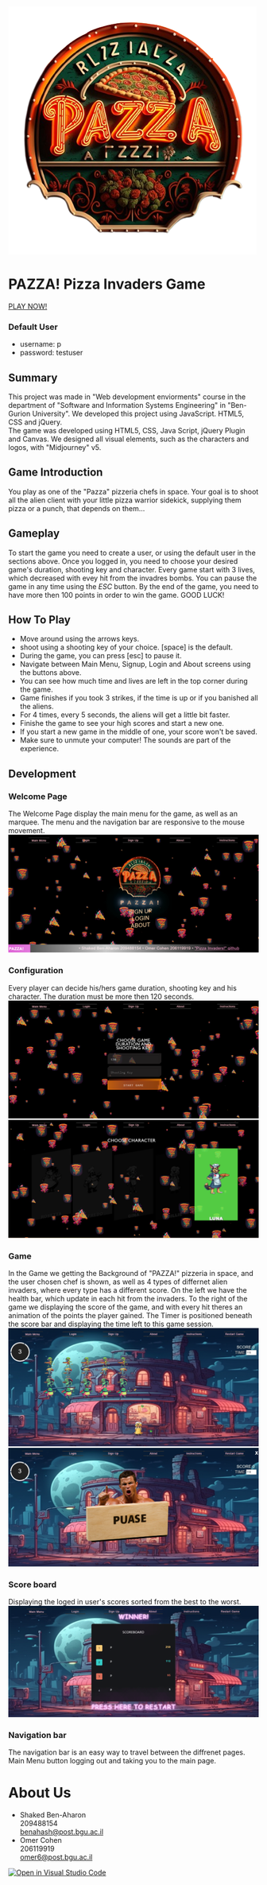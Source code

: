 ![logo](https://github.com/Web-Development-Environments-2023/assignment2-209488154_206119919/blob/main/images/logo.png?raw=true) 
# PAZZA! Pizza Invaders Game
[PLAY NOW!](https://web-development-environments-2023.github.io/assignment2-209488154_206119919/)
### Default User
* username: p
* password: testuser
## Summary
This project was made in "Web development enviorments" course in the department of "Software and Information Systems Engineering" in "Ben-Gurion University".
We developed this project using JavaScript. HTML5, CSS and jQuery. <br />
The game was developed using HTML5, CSS, Java Script, jQuery Plugin and Canvas. We designed all visual elements, such as the characters and logos, with "Midjourney" v5.
## Game Introduction
You play as one of the "Pazza" pizzeria chefs in space.
Your goal is to shoot all the alien client with your little pizza warrior sidekick, supplying them pizza or a punch, that depends on them...
## Gameplay
To start the game you need to create a user, or using the default user in the sections above.
Once you logged in, you need to choose your desired game's duration, shooting key and character.
Every game start with 3 lives, which decreased with evey hit from the invadres bombs.
You can pause the game in any time using the *ESC* button.
By the end of the game, you need to have more then 100 points in order to win the game. GOOD LUCK!
## How To Play
* Move around using the arrows keys.
* shoot using a shooting key of your choice. [space] is the default.
* During the game, you can press [esc] to pause it.
* Navigate between Main Menu, Signup, Login and About screens using the buttons above.
* You can see how much time and lives are left in the top corner during the game.
* Game finishes if you took 3 strikes, if the time is up or if you banished all the aliens.
* For 4 times, every 5 seconds, the aliens will get a little bit faster.
* Finishe the game to see your high scores and start a new one.
* If you start a new game in the middle of one, your score won't be saved.
* Make sure to unmute your computer! The sounds are part of the experience.
## Development
### Welcome Page
The Welcome Page display the main menu for the game, as well as an marquee.
The menu and the navigation bar are responsive to the mouse movement.
![welcome](https://github.com/Web-Development-Environments-2023/assignment2-209488154_206119919/blob/main/images/Readme/Welcome_page.png?raw=true)
### Configuration
Every player can decide his/hers game duration, shooting key and his character.
The duration must be more then 120 seconds.
![configur1](https://github.com/Web-Development-Environments-2023/assignment2-209488154_206119919/blob/main/images/Readme/configuration_1_page.png?raw=true)<br />
![configur2](https://github.com/Web-Development-Environments-2023/assignment2-209488154_206119919/blob/main/images/Readme/character.png?raw=true)
### Game
In the Game we getting the Background of "PAZZA!" pizzeria in space, and the user chosen chef is shown, as well as 4 types of differnet alien invaders, where every type has a different score.
On the left we have the health bar, which update in each hit from the invaders.
To the right of the game we displaying the score of the game, and with every hit theres an animation of the points the player gained. The Timer is positioned beneath the score bar and displaying the time left to this game session.
![game](https://github.com/Web-Development-Environments-2023/assignment2-209488154_206119919/blob/main/images/Readme/mid_game.png?raw=true)<br />
![puase](https://github.com/Web-Development-Environments-2023/assignment2-209488154_206119919/blob/main/images/Readme/Pause_page.png?raw=true)
### Score board
Displaying the loged in user's scores sorted from the best to the worst.
![scoreboard](https://github.com/Web-Development-Environments-2023/assignment2-209488154_206119919/blob/main/images/Readme/Scoreboard_win.png?raw=true)
### Navigation bar
The navigation bar is an easy way to travel between the diffrenet pages.
Main Menu button logging out and taking you to the main page.
# About Us
* Shaked Ben-Aharon <br /> 209488154 <br /> benahash@post.bgu.ac.il
* Omer Cohen <br /> 206119919 <br /> omer6@post.bgu.ac.il

[![Open in Visual Studio Code](https://classroom.github.com/assets/open-in-vscode-718a45dd9cf7e7f842a935f5ebbe5719a5e09af4491e668f4dbf3b35d5cca122.svg)](https://classroom.github.com/online_ide?assignment_repo_id=10795741&assignment_repo_type=AssignmentRepo)
